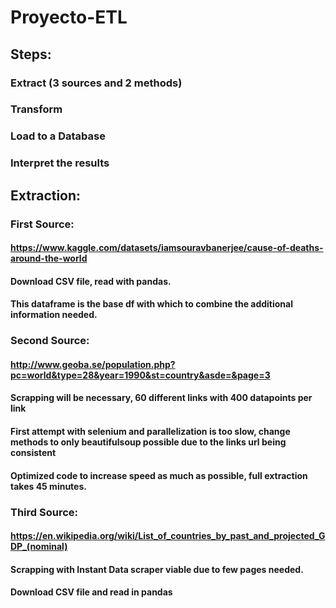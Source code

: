 # Proyecto-ETL

## Steps:
### Extract (3 sources and 2 methods)
### Transform 
### Load to a Database
### Interpret the results


## Extraction:
### First Source:
#### https://www.kaggle.com/datasets/iamsouravbanerjee/cause-of-deaths-around-the-world
#### Download CSV file, read with pandas. 
#### This dataframe is the base df with which to combine the additional information needed.

### Second Source:
#### http://www.geoba.se/population.php?pc=world&type=28&year=1990&st=country&asde=&page=3
#### Scrapping will be necessary, 60 different links with 400 datapoints per link
#### First attempt with selenium and parallelization is too slow, change methods to only beautifulsoup possible due to the links url being consistent
#### Optimized code to increase speed as much as possible, full extraction takes 45 minutes.

### Third Source:
#### https://en.wikipedia.org/wiki/List_of_countries_by_past_and_projected_GDP_(nominal)
#### Scrapping with Instant Data scraper viable due to few pages needed.
#### Download CSV file and read in pandas


